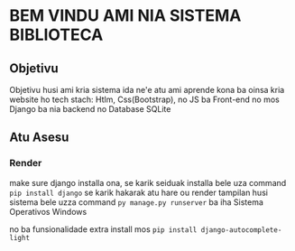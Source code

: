 # BEM VINDU AMI NIA SISTEMA BIBLIOTECA

## Objetivu

Objetivu husi ami kria sistema ida ne'e atu ami aprende kona ba oinsa kria website ho tech stach: Htlm, Css(Bootstrap), no JS ba Front-end no mos Django ba nia backend no Database SQLite

## Atu Asesu


### Render
make sure django installa ona, se karik seiduak installa bele uza command `pip install django`
se karik hakarak atu hare ou render tampilan husi sistema bele uzza command `py manage.py runserver` ba iha Sistema Operativos Windows

no ba funsionalidade extra install mos `pip install django-autocomplete-light`
